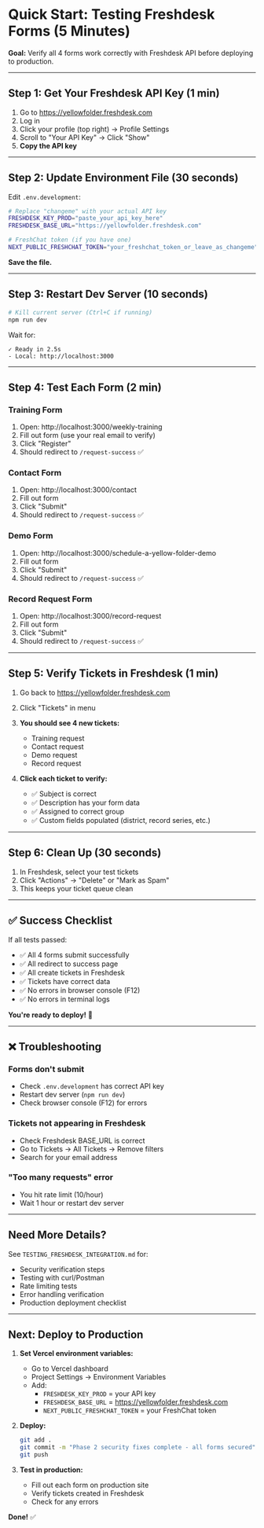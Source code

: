 # Quick Start: Testing Freshdesk Forms (5 Minutes)

**Goal:** Verify all 4 forms work correctly with Freshdesk API before deploying to production.

---

## Step 1: Get Your Freshdesk API Key (1 min)

1. Go to https://yellowfolder.freshdesk.com
2. Log in
3. Click your profile (top right) → Profile Settings
4. Scroll to "Your API Key" → Click "Show"
5. **Copy the API key**

---

## Step 2: Update Environment File (30 seconds)

Edit `.env.development`:

```bash
# Replace "changeme" with your actual API key
FRESHDESK_KEY_PROD="paste_your_api_key_here"
FRESHDESK_BASE_URL="https://yellowfolder.freshdesk.com"

# FreshChat token (if you have one)
NEXT_PUBLIC_FRESHCHAT_TOKEN="your_freshchat_token_or_leave_as_changeme"
```

**Save the file.**

---

## Step 3: Restart Dev Server (10 seconds)

```bash
# Kill current server (Ctrl+C if running)
npm run dev
```

Wait for:
```
✓ Ready in 2.5s
- Local: http://localhost:3000
```

---

## Step 4: Test Each Form (2 min)

### Training Form
1. Open: http://localhost:3000/weekly-training
2. Fill out form (use your real email to verify)
3. Click "Register"
4. Should redirect to `/request-success` ✅

### Contact Form
1. Open: http://localhost:3000/contact
2. Fill out form
3. Click "Submit"
4. Should redirect to `/request-success` ✅

### Demo Form
1. Open: http://localhost:3000/schedule-a-yellow-folder-demo
2. Fill out form
3. Click "Submit"
4. Should redirect to `/request-success` ✅

### Record Request Form
1. Open: http://localhost:3000/record-request
2. Fill out form
3. Click "Submit"
4. Should redirect to `/request-success` ✅

---

## Step 5: Verify Tickets in Freshdesk (1 min)

1. Go back to https://yellowfolder.freshdesk.com
2. Click "Tickets" in menu
3. **You should see 4 new tickets:**
   - Training request
   - Contact request
   - Demo request
   - Record request

4. **Click each ticket to verify:**
   - ✅ Subject is correct
   - ✅ Description has your form data
   - ✅ Assigned to correct group
   - ✅ Custom fields populated (district, record series, etc.)

---

## Step 6: Clean Up (30 seconds)

1. In Freshdesk, select your test tickets
2. Click "Actions" → "Delete" or "Mark as Spam"
3. This keeps your ticket queue clean

---

## ✅ Success Checklist

If all tests passed:
- ✅ All 4 forms submit successfully
- ✅ All redirect to success page
- ✅ All create tickets in Freshdesk
- ✅ Tickets have correct data
- ✅ No errors in browser console (F12)
- ✅ No errors in terminal logs

**You're ready to deploy!** 🚀

---

## ❌ Troubleshooting

### Forms don't submit
- Check `.env.development` has correct API key
- Restart dev server (`npm run dev`)
- Check browser console (F12) for errors

### Tickets not appearing in Freshdesk
- Check Freshdesk BASE_URL is correct
- Go to Tickets → All Tickets → Remove filters
- Search for your email address

### "Too many requests" error
- You hit rate limit (10/hour)
- Wait 1 hour or restart dev server

---

## Need More Details?

See `TESTING_FRESHDESK_INTEGRATION.md` for:
- Security verification steps
- Testing with curl/Postman
- Rate limiting tests
- Error handling verification
- Production deployment checklist

---

## Next: Deploy to Production

1. **Set Vercel environment variables:**
   - Go to Vercel dashboard
   - Project Settings → Environment Variables
   - Add:
     - `FRESHDESK_KEY_PROD` = your API key
     - `FRESHDESK_BASE_URL` = https://yellowfolder.freshdesk.com
     - `NEXT_PUBLIC_FRESHCHAT_TOKEN` = your FreshChat token

2. **Deploy:**
   ```bash
   git add .
   git commit -m "Phase 2 security fixes complete - all forms secured"
   git push
   ```

3. **Test in production:**
   - Fill out each form on production site
   - Verify tickets created in Freshdesk
   - Check for any errors

**Done!** ✅
